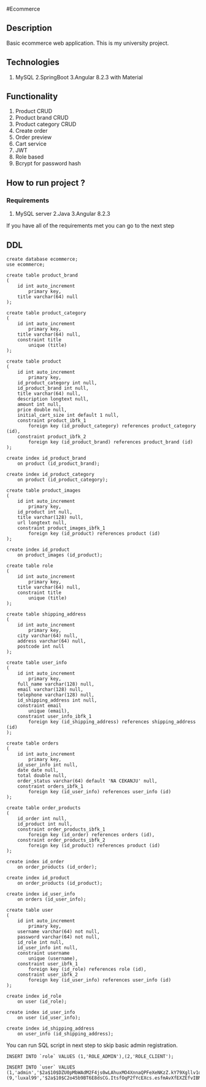 #Ecommerce

## Description

Basic ecommerce web application. This is my university project.

## Technologies

1. MySQL
2.SpringBoot
3.Angular 8.2.3 with Material

## Functionality

1. Product CRUD
2. Product brand CRUD
3. Product category CRUD
4. Create order
5. Order preview
6. Cart service
7. JWT
8. Role based
9. Bcrypt for password hash

## How to run project ?

### Requirements

1. MySQL server
2.Java
3.Angular 8.2.3

If you have all of the requirements met you can go to the next step

## DDL

```mysql
create database ecommerce;
use ecommerce;
```

```mysql
create table product_brand
(
	id int auto_increment
		primary key,
	title varchar(64) null
);

create table product_category
(
	id int auto_increment
		primary key,
	title varchar(64) null,
	constraint title
		unique (title)
);

create table product
(
	id int auto_increment
		primary key,
	id_product_category int null,
	id_product_brand int null,
	title varchar(64) null,
	description longtext null,
	amount int null,
	price double null,
	initial_cart_size int default 1 null,
	constraint product_ibfk_1
		foreign key (id_product_category) references product_category (id),
	constraint product_ibfk_2
		foreign key (id_product_brand) references product_brand (id)
);

create index id_product_brand
	on product (id_product_brand);

create index id_product_category
	on product (id_product_category);

create table product_images
(
	id int auto_increment
		primary key,
	id_product int null,
	title varchar(128) null,
	url longtext null,
	constraint product_images_ibfk_1
		foreign key (id_product) references product (id)
);

create index id_product
	on product_images (id_product);

create table role
(
	id int auto_increment
		primary key,
	title varchar(64) null,
	constraint title
		unique (title)
);

create table shipping_address
(
	id int auto_increment
		primary key,
	city varchar(64) null,
	address varchar(64) null,
	postcode int null
);

create table user_info
(
	id int auto_increment
		primary key,
	full_name varchar(128) null,
	email varchar(128) null,
	telephone varchar(128) null,
	id_shipping_address int null,
	constraint email
		unique (email),
	constraint user_info_ibfk_1
		foreign key (id_shipping_address) references shipping_address (id)
);

create table orders
(
	id int auto_increment
		primary key,
	id_user_info int null,
	date date null,
	total double null,
	order_status varchar(64) default 'NA CEKANJU' null,
	constraint orders_ibfk_1
		foreign key (id_user_info) references user_info (id)
);

create table order_products
(
	id_order int null,
	id_product int null,
	constraint order_products_ibfk_1
		foreign key (id_order) references orders (id),
	constraint order_products_ibfk_2
		foreign key (id_product) references product (id)
);

create index id_order
	on order_products (id_order);

create index id_product
	on order_products (id_product);

create index id_user_info
	on orders (id_user_info);

create table user
(
	id int auto_increment
		primary key,
	username varchar(64) not null,
	password varchar(64) not null,
	id_role int null,
	id_user_info int null,
	constraint username
		unique (username),
	constraint user_ibfk_1
		foreign key (id_role) references role (id),
	constraint user_ibfk_2
		foreign key (id_user_info) references user_info (id)
);

create index id_role
	on user (id_role);

create index id_user_info
	on user (id_user_info);

create index id_shipping_address
	on user_info (id_shipping_address);

```

You can run SQL script in next step to skip basic admin registration.

```mysql
INSERT INTO `role` VALUES (1,'ROLE_ADMIN'),(2,'ROLE_CLIENT');

```
```mysql
INSERT INTO `user` VALUES (1,'admin','$2a$10$DZU0pMbWAdM2F4js0wLAhuxMO4XnnaQPFeXeNKzZ.kY79Xgllv1qW',1,NULL),(9,'luxal99','$2a$10$C2o45b9BT6E8dsCG.ItsfOqP2fYcEXcs.esfmAvXfEXZEfvIBM9iO',2,32);
```
